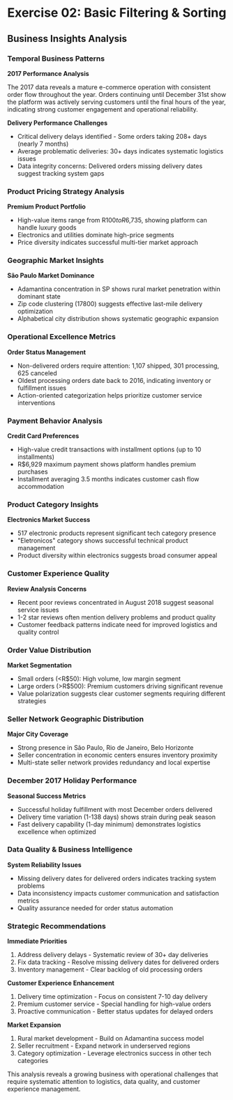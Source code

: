 # Exercise 02: Basic Filtering & Sorting
## Business Insights Analysis

### Temporal Business Patterns

**2017 Performance Analysis**

The 2017 data reveals a mature e-commerce operation with consistent order flow throughout the year. Orders continuing until December 31st show the platform was actively serving customers until the final hours of the year, indicating strong customer engagement and operational reliability.

**Delivery Performance Challenges**
- Critical delivery delays identified - Some orders taking 208+ days (nearly 7 months)
- Average problematic deliveries: 30+ days indicates systematic logistics issues
- Data integrity concerns: Delivered orders missing delivery dates suggest tracking system gaps

### Product Pricing Strategy Analysis

**Premium Product Portfolio**
- High-value items range from R$100 to R$6,735, showing platform can handle luxury goods
- Electronics and utilities dominate high-price segments
- Price diversity indicates successful multi-tier market approach

### Geographic Market Insights

**São Paulo Market Dominance**
- Adamantina concentration in SP shows rural market penetration within dominant state
- Zip code clustering (17800) suggests effective last-mile delivery optimization
- Alphabetical city distribution shows systematic geographic expansion

### Operational Excellence Metrics

**Order Status Management**
- Non-delivered orders require attention: 1,107 shipped, 301 processing, 625 canceled
- Oldest processing orders date back to 2016, indicating inventory or fulfillment issues
- Action-oriented categorization helps prioritize customer service interventions

### Payment Behavior Analysis

**Credit Card Preferences**
- High-value credit transactions with installment options (up to 10 installments)
- R$6,929 maximum payment shows platform handles premium purchases
- Installment averaging 3.5 months indicates customer cash flow accommodation

### Product Category Insights

**Electronics Market Success**
- 517 electronic products represent significant tech category presence
- "Eletronicos" category shows successful technical product management
- Product diversity within electronics suggests broad consumer appeal

### Customer Experience Quality

**Review Analysis Concerns**
- Recent poor reviews concentrated in August 2018 suggest seasonal service issues
- 1-2 star reviews often mention delivery problems and product quality
- Customer feedback patterns indicate need for improved logistics and quality control

### Order Value Distribution

**Market Segmentation**
- Small orders (<R$50): High volume, low margin segment
- Large orders (>R$500): Premium customers driving significant revenue
- Value polarization suggests clear customer segments requiring different strategies

### Seller Network Geographic Distribution

**Major City Coverage**
- Strong presence in São Paulo, Rio de Janeiro, Belo Horizonte
- Seller concentration in economic centers ensures inventory proximity
- Multi-state seller network provides redundancy and local expertise

### December 2017 Holiday Performance

**Seasonal Success Metrics**
- Successful holiday fulfillment with most December orders delivered
- Delivery time variation (1-138 days) shows strain during peak season
- Fast delivery capability (1-day minimum) demonstrates logistics excellence when optimized

### Data Quality & Business Intelligence

**System Reliability Issues**
- Missing delivery dates for delivered orders indicates tracking system problems
- Data inconsistency impacts customer communication and satisfaction metrics
- Quality assurance needed for order status automation

### Strategic Recommendations

**Immediate Priorities**
1. Address delivery delays - Systematic review of 30+ day deliveries
2. Fix data tracking - Resolve missing delivery dates for delivered orders
3. Inventory management - Clear backlog of old processing orders

**Customer Experience Enhancement**
1. Delivery time optimization - Focus on consistent 7-10 day delivery
2. Premium customer service - Special handling for high-value orders
3. Proactive communication - Better status updates for delayed orders

**Market Expansion**
1. Rural market development - Build on Adamantina success model
2. Seller recruitment - Expand network in underserved regions
3. Category optimization - Leverage electronics success in other tech categories

This analysis reveals a growing business with operational challenges that require systematic attention to logistics, data quality, and customer experience management.
